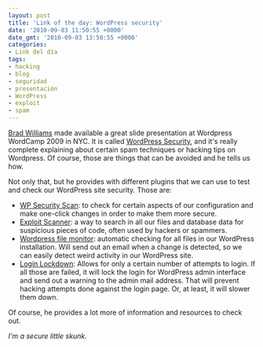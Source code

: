 ```yaml
---
layout: post
title: 'Link of the day: WordPress security'
date: '2010-09-03 11:50:55 +0000'
date_gmt: '2010-09-03 13:50:55 +0000'
categories:
- Link del día
tags:
- hacking
- blog
- seguridad
- presentación
- WordPress
- exploit
- spam
---
```


[Brad Williams](http://strangework.com/) made available a great slide presentation at Wordpress WordCamp 2009 in NYC. It is called [WordPress Security](http://www.slideshare.net/williamsba/wordpress-security-updated), and it's really complete explaining about certain spam techniques or hacking tips on Wordpress. Of course, those are things that can be avoided and he tells us how.

Not only that, but he provides with different plugins that we can use to test and check our WordPress site  security. Those are:

- [WP Security Scan](http://wordpress.org/extend/plugins/wp-security-scan/): to check for certain aspects of our configuration and make one-click changes in order to make them more secure.
- [Exploit Scanner](http://wordpress.org/extend/plugins/exploit-scanner/): a way to search in all our files and database data for suspicious pieces of code, often used by hackers or spammers.
- [Wordpress file monitor](http://wordpress.org/extend/plugins/wordpress-file-monitor/): automatic checking for all files in our WordPress installation. Will send out an email when a change is detected, so we can easily detect weird activity in our WordPress site.
- [Login Lockdown](http://wordpress.org/extend/plugins/login-lockdown/): Allows for only a certain number of attempts to login. If all those are failed, it will lock the login for WordPress admin interface and send out a warning to the admin mail address. That will prevent hacking attempts done against the login page. Or, at least, it will slower them down.

Of course, he provides a lot more of information and resources to check out.

_I'm a secure little skunk._
